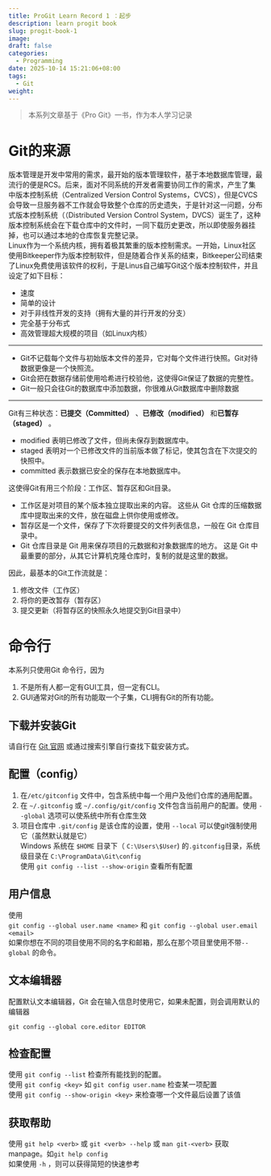 ```yaml
---
title: ProGit Learn Record 1 ：起步
description: learn progit book
slug: progit-book-1
image:
draft: false
categories:
  - Programming
date: 2025-10-14 15:21:06+08:00
tags:
  - Git
weight:
---
```

>本系列文章基于《Pro Git》一书，作为本人学习记录
# Git的来源
版本管理是开发中常用的需求，最开始的版本管理软件，基于本地数据库管理，最流行的便是RCS。后来，面对不同系统的开发者需要协同工作的需求，产生了集中版本控制系统（Centralized Version Control Systems，CVCS），但是CVCS会导致一旦服务器不工作就会导致整个仓库的历史遗失，于是针对这一问题，分布式版本控制系统（（Distributed Version Control System，DVCS）诞生了，这种版本控制系统会在下载仓库中的文件时，一同下载历史更改，所以即使服务器挂掉，也可以通过本地的仓库恢复完整记录。  
Linux作为一个系统内核，拥有着极其繁重的版本控制需求。一开始，Linux社区使用Bitkeeper作为版本控制软件，但是随着合作关系的结束，Bitkeeper公司结束了Linux免费使用该软件的权利，于是Linus自己编写Git这个版本控制软件，并且设定了如下目标：
- 速度
- 简单的设计
- 对于非线性开发的支持（拥有大量的并行开发的分支）
- 完全基于分布式
- 高效管理超大规模的项目（如Linux内核）  
---

- Git不记载每个文件与初始版本文件的差异，它对每个文件进行快照。Git对待数据更像是一个快照流。  
- Git会把在数据存储前使用哈希进行校验他，这使得Git保证了数据的完整性。  
- Git一般只会往Git的数据库中添加数据，你很难从Git数据库中删除数据

---
Git有三种状态：**已提交（Committed）** 、**已修改（modified）** 和**已暂存（staged）** 。
- modified 表明已修改了文件，但尚未保存到数据库中。
- staged 表明对一个已修改文件的当前版本做了标记，使其包含在下次提交的快照中。
- committed 表示数据已安全的保存在本地数据库中。   

这使得Git有用三个阶段：工作区、暂存区和Git目录。

- 工作区是对项目的某个版本独立提取出来的内容。 这些从 Git 仓库的压缩数据库中提取出来的文件，放在磁盘上供你使用或修改。
- 暂存区是一个文件，保存了下次将要提交的文件列表信息，一般在 Git 仓库目录中。
- Git 仓库目录是 Git 用来保存项目的元数据和对象数据库的地方。 这是 Git 中最重要的部分，从其它计算机克隆仓库时，复制的就是这里的数据。

因此，最基本的Git工作流就是：  
1. 修改文件（工作区）
2. 将你的更改暂存（暂存区）
3. 提交更新（将暂存区的快照永久地提交到Git目录中）  

# 命令行  
本系列只使用Git 命令行，因为  
1. 不是所有人都一定有GUI工具，但一定有CLI。
2. GUI通常对Git的所有功能取一个子集，CLI拥有Git的所有功能。
## 下载并安装Git
 请自行在 [Git 官网](https://git-scm.com/downloads) 或通过搜索引擎自行查找下载安装方式。 
## 配置（config）
1. 在`/etc/gitconfig` 文件中，包含系统中每一个用户及他们仓库的通用配置。
2. 在 `~/.gitconfig` 或 `~/.config/git/config` 文件包含当前用户的配置。使用 `--global` 选项可以使系统中所有仓库生效
3. 项目仓库中 `.git/config` 是该仓库的设置，使用 `--local` 可以使git强制使用它（虽然默认就是它）  
Windows 系统在 `$HOME` 目录下（ `C:\Users\$User`) 的`.gitconfig`目录，系统级目录在 `C:\ProgramData\Git\config`  
使用 `git config --list --show-origin` 查看所有配置
## 用户信息  
使用  
`git config --global user.name <name>` 和
`git config --global user.email <email>`  
如果你想在不同的项目使用不同的名字和邮箱，那么在那个项目里使用不带`--global` 的命令。  
## 文本编辑器
配置默认文本编辑器，Git 会在输入信息时使用它，如果未配置，则会调用默认的编辑器   
  
`git config --global core.editor EDITOR`

## 检查配置  
使用 `git config --list` 检查所有能找到的配置。  
使用 `git config <key>` 如 `git config user.name` 检查某一项配置  
使用 `git config --show-origin <key>` 来检查哪一个文件最后设置了该值  

## 获取帮助 
使用 `git help <verb>`  或 `git <verb> --help` 或 `man git-<verb>` 获取manpage。如`git help config`   
如果使用 `-h` ，则可以获得简短的快速参考